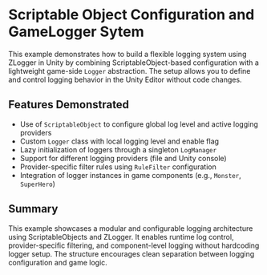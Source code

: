 # Scriptable Object Configuration and GameLogger Sytem

This example demonstrates how to build a flexible logging system using ZLogger in Unity by combining ScriptableObject-based configuration with a lightweight game-side `Logger` abstraction. The setup allows you to define and control logging behavior in the Unity Editor without code changes.

## Features Demonstrated

- Use of `ScriptableObject` to configure global log level and active logging providers
- Custom `Logger` class with local logging level and enable flag
- Lazy initialization of loggers through a singleton `LogManager`
- Support for different logging providers (file and Unity console)
- Provider-specific filter rules using `RuleFilter` configuration
- Integration of logger instances in game components (e.g., `Monster`, `SuperHero`)

## Summary

This example showcases a modular and configurable logging architecture using ScriptableObjects and ZLogger. It enables runtime log control, provider-specific filtering, and component-level logging without hardcoding logger setup. The structure encourages clean separation between logging configuration and game logic.
